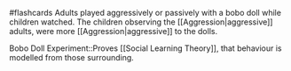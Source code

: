 #flashcards 
Adults played aggressively or passively with a bobo doll while children watched. The children observing the [[Aggression|aggressive]] adults, were more [[Aggression|aggressive]] to the dolls. 

Bobo Doll Experiment::Proves [[Social Learning Theory]], that behaviour is modelled from those surrounding.